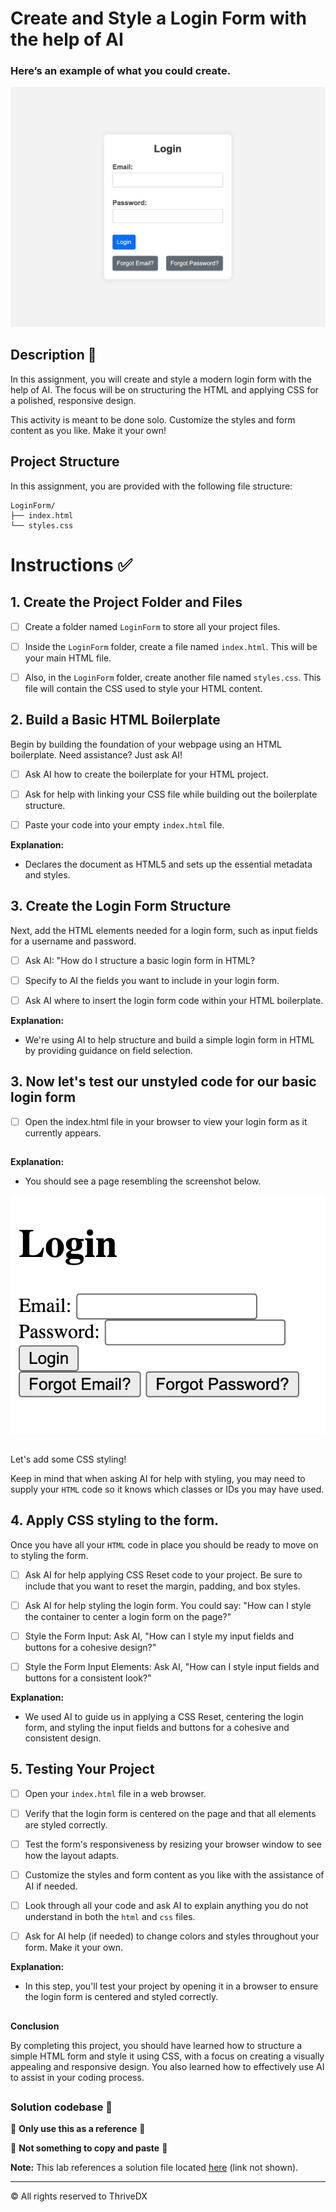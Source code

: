 
# Create and Style a Login Form with the help of AI

### Here’s an example of what you could create.
![Screenshot of a basic styled HTML login form with fields for Email and Password, including a 'Login' and 'Forgot Password? button' set against a simple background.](./assets/images/example.png)

## Description 📄
In this assignment, you will create and style a modern login form with the help of AI. The focus will be on structuring the HTML and applying CSS for a polished, responsive design.

This activity is meant to be done solo.
Customize the styles and form content as you like. 
Make it your own!

##

## Project Structure

In this assignment, you are provided with the following file structure:

```
LoginForm/
├── index.html
└── styles.css
```

# Instructions ✅

## 1. **Create the Project Folder and Files**
   - [ ] Create a folder named `LoginForm` to store all your project files.
   
   - [ ] Inside the `LoginForm` folder, create a file named `index.html`. This will be your main HTML file.
   
   - [ ] Also, in the `LoginForm` folder, create another file named `styles.css`. This file will contain the CSS used to style your HTML content.


## 2. **Build a Basic HTML Boilerplate**
Begin by building the foundation of your webpage using an HTML boilerplate. Need assistance? Just ask AI!

- [ ] Ask AI how to create the boilerplate for your HTML project. 

- [ ] Ask for help with linking your CSS file while building out the boilerplate structure. 

- [ ] Paste your code into your empty `index.html` file.

**Explanation:**
- Declares the document as HTML5 and sets up the essential metadata and styles.

## 3. **Create the Login Form Structure** 
Next, add the HTML elements needed for a login form, such as input fields for a username and password. 

- [ ] Ask AI: "How do I structure a basic login form in HTML? 

- [ ] Specify to AI the fields you want to include in your login form.

- [ ] Ask AI where to insert the login form code within your HTML boilerplate.

**Explanation:**
- We're using AI to help structure and build a simple login form in HTML by providing guidance on field selection.

## 3. **Now let's test our unstyled code for our basic login form**

- [ ] Open the index.html file in your browser to view your login form as it currently appears.

##

**Explanation:**
- You should see a page resembling the screenshot below.

![Screenshot of a basic, unstyled HTML login form featuring fields for Email and Password, along with 'Login' and 'Forgot Password?' buttons.](./assets/images/example2.png)

##

 Let's add some CSS styling!

 Keep in mind that when asking AI for help with styling, you may need to supply your `HTML` code so it knows which classes or IDs you may have used.

## 4. **Apply CSS styling to the form.**
Once you have all your `HTML` code in place you should be ready to move on to styling the form.

- [ ] Ask AI for help applying CSS Reset code to your project. Be sure to include that you want to reset the margin, padding, and box styles.

- [ ] Ask AI for help styling the login form. You could say: "How can I style the container to center a login form on the page?"

- [ ] Style the Form Input: Ask AI, "How can I style my input fields and buttons for a cohesive design?"

- [ ] Style the Form Input Elements: Ask AI, "How can I style input fields and buttons for a consistent look?"

**Explanation:**
- We used AI to guide us in applying a CSS Reset, centering the login form, and styling the input fields and buttons for a cohesive and consistent design.

## 5. **Testing Your Project**

- [ ] Open your `index.html` file in a web browser.

- [ ] Verify that the login form is centered on the page and that all elements are styled correctly.

- [ ] Test the form's responsiveness by resizing your browser window to see how the layout adapts.

- [ ] Customize the styles and form content as you like with the assistance of AI if needed.

- [ ] Look through all your code and ask AI to explain anything you do not understand in both the `html` and `css` files.

- [ ] Ask for AI help (if needed) to change colors and styles throughout your form. Make it your own. 

**Explanation:**
- In this step, you'll test your project by opening it in a browser to ensure the login form is centered and styled correctly. 

## 

**Conclusion**

By completing this project, you should have learned how to structure a simple HTML form and style it using CSS, with a focus on creating a visually appealing and responsive design. You also learned how to effectively use AI to assist in your coding process.

##

### Solution codebase 👀
🛑 **Only use this as a reference** 🛑

💾 **Not something to copy and paste** 💾

**Note:**  This lab references a solution file located [here](https://github.com/HackerUSA-CE/aisd-wde-03-styling-a-form/tree/solution) (link not shown).

---

© All rights reserved to ThriveDX

